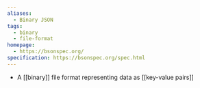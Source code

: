 ```yaml
---
aliases:
  - Binary JSON
tags:
  - binary
  - file-format
homepage:
  - https://bsonspec.org/
specification: https://bsonspec.org/spec.html
---
```

- A [[binary]] file format representing data as [[key-value pairs]]
